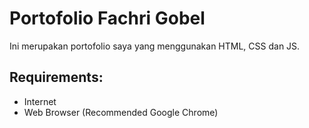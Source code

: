 # Portofolio Fachri Gobel
Ini merupakan portofolio saya yang menggunakan HTML, CSS dan JS.

## Requirements:
- Internet
- Web Browser (Recommended Google Chrome)